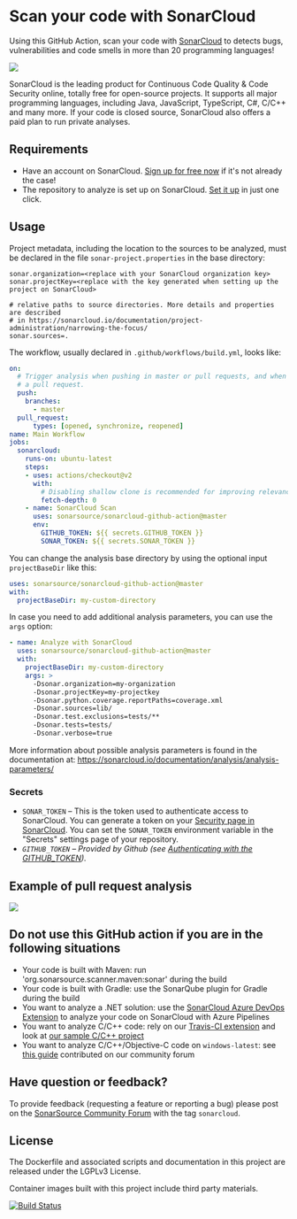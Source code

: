 # Scan your code with SonarCloud

Using this GitHub Action, scan your code with [SonarCloud](https://sonarcloud.io/) to detects bugs, vulnerabilities and code smells in more than 20 programming languages!

<img src="./images/SonarCloud-72px.png">

SonarCloud is the leading product for Continuous Code Quality & Code Security online, totally free for open-source projects. It supports all major programming languages, including Java, JavaScript, TypeScript, C#, C/C++ and many more. If your code is closed source, SonarCloud also offers a paid plan to run private analyses.

## Requirements

* Have an account on SonarCloud. [Sign up for free now](https://sonarcloud.io/sessions/init/github) if it's not already the case!
* The repository to analyze is set up on SonarCloud. [Set it up](https://sonarcloud.io/projects/create) in just one click.

## Usage

Project metadata, including the location to the sources to be analyzed, must be declared in the file `sonar-project.properties` in the base directory:

```properties
sonar.organization=<replace with your SonarCloud organization key>
sonar.projectKey=<replace with the key generated when setting up the project on SonarCloud>

# relative paths to source directories. More details and properties are described
# in https://sonarcloud.io/documentation/project-administration/narrowing-the-focus/ 
sonar.sources=.
```

The workflow, usually declared in `.github/workflows/build.yml`, looks like:

```yaml
on:
  # Trigger analysis when pushing in master or pull requests, and when creating
  # a pull request. 
  push:
    branches:
      - master
  pull_request:
      types: [opened, synchronize, reopened]
name: Main Workflow
jobs:
  sonarcloud:
    runs-on: ubuntu-latest
    steps:
    - uses: actions/checkout@v2
      with:
        # Disabling shallow clone is recommended for improving relevancy of reporting
        fetch-depth: 0
    - name: SonarCloud Scan
      uses: sonarsource/sonarcloud-github-action@master
      env:
        GITHUB_TOKEN: ${{ secrets.GITHUB_TOKEN }}
        SONAR_TOKEN: ${{ secrets.SONAR_TOKEN }}
```

You can change the analysis base directory by using the optional input `projectBaseDir` like this:

```yaml
uses: sonarsource/sonarcloud-github-action@master
with:
  projectBaseDir: my-custom-directory
```

In case you need to add additional analysis parameters, you can use the `args` option:

```yaml
- name: Analyze with SonarCloud
  uses: sonarsource/sonarcloud-github-action@master
  with:
    projectBaseDir: my-custom-directory
    args: >
      -Dsonar.organization=my-organization
      -Dsonar.projectKey=my-projectkey
      -Dsonar.python.coverage.reportPaths=coverage.xml
      -Dsonar.sources=lib/
      -Dsonar.test.exclusions=tests/**
      -Dsonar.tests=tests/
      -Dsonar.verbose=true
```

More information about possible analysis parameters is found in the documentation at:
https://sonarcloud.io/documentation/analysis/analysis-parameters/

### Secrets

- `SONAR_TOKEN` – This is the token used to authenticate access to SonarCloud. You can generate a token on your [Security page in SonarCloud](https://sonarcloud.io/account/security/). You can set the `SONAR_TOKEN` environment variable in the "Secrets" settings page of your repository.
- *`GITHUB_TOKEN` – Provided by Github (see [Authenticating with the GITHUB_TOKEN](https://help.github.com/en/actions/automating-your-workflow-with-github-actions/authenticating-with-the-github_token)).*

## Example of pull request analysis

<img src="./images/SonarCloud-analysis-in-Checks.png">

## Do not use this GitHub action if you are in the following situations

* Your code is built with Maven: run 'org.sonarsource.scanner.maven:sonar' during the build
* Your code is built with Gradle: use the SonarQube plugin for Gradle during the build
* You want to analyze a .NET solution: use the [SonarCloud Azure DevOps Extension](https://marketplace.visualstudio.com/items?itemName=SonarSource.sonarcloud) to analyze your code on SonarCloud with Azure Pipelines
* You want to analyze C/C++ code: rely on our [Travis-CI extension](https://docs.travis-ci.com/user/sonarcloud/) and look at [our sample C/C++ project](https://github.com/SonarSource/sq-com_example_c-sqscanner-travis)
* You want to analyze C/C++/Objective-C code on `windows-latest`: see [this guide](https://community.sonarsource.com/t/sonarcloud-with-msbuild-build-wrapper-on-github-actions/35607) contributed on our community forum

## Have question or feedback?

To provide feedback (requesting a feature or reporting a bug) please post on the [SonarSource Community Forum](https://community.sonarsource.com/) with the tag `sonarcloud`.

## License

The Dockerfile and associated scripts and documentation in this project are released under the LGPLv3 License.

Container images built with this project include third party materials.

[![Build Status](https://travis-ci.com/SonarSource/sonarcloud-github-action.svg?branch=master)](https://travis-ci.com/SonarSource/sonarcloud-github-action)
